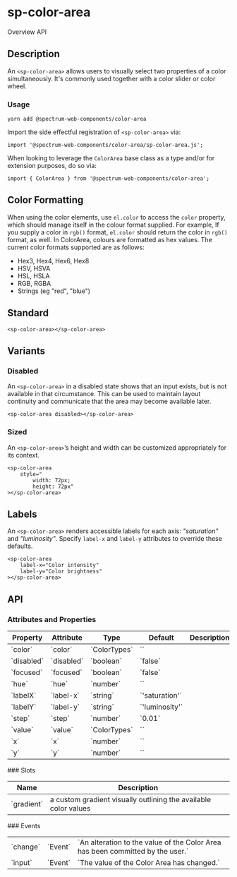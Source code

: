 # sp-color-area
Overview API
## Description
An `<sp-color-area>` allows users to visually select two properties of a color simultaneously. It's commonly used together with a color slider or color wheel.
### Usage
    
    yarn add @spectrum-web-components/color-area
    
Import the side effectful registration of `<sp-color-area>` via:
    
    import '@spectrum-web-components/color-area/sp-color-area.js';
    
When looking to leverage the `ColorArea` base class as a type and/or for extension purposes, do so via:
    
    import { ColorArea } from '@spectrum-web-components/color-area';
    
## Color Formatting
When using the color elements, use `el.color` to access the `color` property, which should manage itself in the colour format supplied. For example, If you supply a color in `rgb()` format, `el.color` should return the color in `rgb()` format, as well. In ColorArea, colours are formatted as hex values.
The current color formats supported are as follows:
  -  Hex3, Hex4, Hex6, Hex8
  -  HSV, HSVA
  -  HSL, HSLA
  -  RGB, RGBA
  -  Strings (eg "red", "blue")

## Standard
    
    <sp-color-area></sp-color-area>
## Variants
### Disabled
An `<sp-color-area>` in a disabled state shows that an input exists, but is not available in that circumstance. This can be used to maintain layout continuity and communicate that the area may become available later.
    
    <sp-color-area disabled></sp-color-area>
### Sized
An `<sp-color-area>`’s height and width can be customized appropriately for its context.
    
    <sp-color-area
        style="
            width: 72px; 
            height: 72px"
    ></sp-color-area>
## Labels
An `<sp-color-area>` renders accessible labels for each axis: *"saturation"* and *"luminosity"*. Specify `label-x` and `label-y` attributes to override these defaults.
    
    <sp-color-area
        label-x="Color intensity"
        label-y="Color brightness"
    ></sp-color-area>
## API
### Attributes and Properties
<table>
  <thead>
    <tr>
      <th>Property</th>
      <th>Attribute</th>
      <th>Type</th>
      <th>Default</th>
      <th>Description</th>
    </tr>
  </thead>
  <tbody>
    <tr>
      <td>`color`</td>
      <td>`color`</td>
      <td>`ColorTypes`</td>
      <td>``</td>
      <td></td>
    </tr>
    <tr>
      <td>`disabled`</td>
      <td>`disabled`</td>
      <td>`boolean`</td>
      <td>`false`</td>
      <td></td>
    </tr>
    <tr>
      <td>`focused`</td>
      <td>`focused`</td>
      <td>`boolean`</td>
      <td>`false`</td>
      <td></td>
    </tr>
    <tr>
      <td>`hue`</td>
      <td>`hue`</td>
      <td>`number`</td>
      <td>``</td>
      <td></td>
    </tr>
    <tr>
      <td>`labelX`</td>
      <td>`label-x`</td>
      <td>`string`</td>
      <td>`'saturation'`</td>
      <td></td>
    </tr>
    <tr>
      <td>`labelY`</td>
      <td>`label-y`</td>
      <td>`string`</td>
      <td>`'luminosity'`</td>
      <td></td>
    </tr>
    <tr>
      <td>`step`</td>
      <td>`step`</td>
      <td>`number`</td>
      <td>`0.01`</td>
      <td></td>
    </tr>
    <tr>
      <td>`value`</td>
      <td>`value`</td>
      <td>`ColorTypes`</td>
      <td>``</td>
      <td></td>
    </tr>
    <tr>
      <td>`x`</td>
      <td>`x`</td>
      <td>`number`</td>
      <td>``</td>
      <td></td>
    </tr>
    <tr>
      <td>`y`</td>
      <td>`y`</td>
      <td>`number`</td>
      <td>``</td>
      <td></td>
    </tr>
  </tbody>
</table>
### Slots
<table>
  <thead>
    <tr>
      <th>Name</th>
      <th>Description</th>
    </tr>
  </thead>
  <tbody>
    <tr>
      <td>`gradient`</td>
      <td>a custom gradient visually outlining the available color values</td>
    </tr>
  </tbody>
</table>
### Events
<table>
  <thead>
  </thead>
  <tbody>
    <tr>
      <td>`change`</td>
      <td>`Event`</td>
      <td>`An alteration to the value of the Color Area has been committed by the user.`</td>
    </tr>
    <tr>
      <td>`input`</td>
      <td>`Event`</td>
      <td>`The value of the Color Area has changed.`</td>
    </tr>
  </tbody>
</table>
